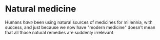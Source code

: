 # Natural medicine

Humans _have_ been using natural sources of medicines for millennia, with success, and just because we now have "modern medicine" doesn't mean that all those natural remedies are suddenly irrelevant.

